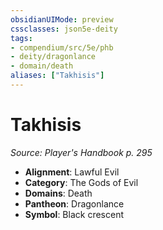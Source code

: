 ```yaml
---
obsidianUIMode: preview
cssclasses: json5e-deity
tags:
- compendium/src/5e/phb
- deity/dragonlance
- domain/death
aliases: ["Takhisis"]
---
```

# Takhisis
*Source: Player's Handbook p. 295* 

- **Alignment**: Lawful Evil
- **Category**: The Gods of Evil
- **Domains**: Death
- **Pantheon**: Dragonlance
- **Symbol**: Black crescent